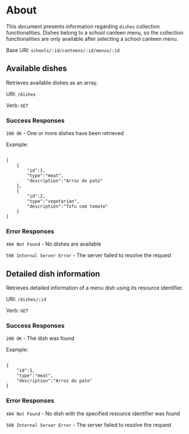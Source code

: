 # About

This document presents information regarding `dishes` collection functionalities.
Dishes belong to a school canteen menu, so the collection functionalities are only available after selecting a school canteen menu.

Base URI: `schools/:id/canteens/:id/menus/:id`

## Available dishes

Retrieves available dishes as an array.

URI: `/dishes`

Verb: `GET`

### Success Responses

`200 OK` - One or more dishes have been retrieved

Example:

```

[
    {
        "id":1,
        "type":"meat",
        "description":"Arroz de pato"
    },
    {
        "id":2,
        "type":"vegetarian",
        "description":"Tofu com tomate"
    }
]

```

### Error Responses

`404 Not Found` - No dishes are available

`500 Internal Server Error` - The server failed to resolve the request


## Detailed dish information

Retrieves detailed information of a menu dish using its resource identifier.

URI: `/dishes/:id`

Verb: `GET`

### Success Responses

`200 OK` - The dish was found

Example:

```

{
    "id":1,
    "type":"meat",
    "description":"Arroz de pato"
}

```

### Error Responses

`404 Not Found` - No dish with the specified resource identifier was found

`500 Internal Server Error` - The server failed to resolve the request